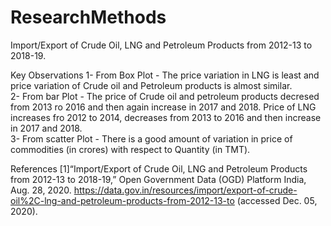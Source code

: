 # ResearchMethods
Import/Export of Crude Oil, LNG and Petroleum Products from 2012-13 to 2018-19.

Key Observations
1- From Box Plot - The price variation in LNG is least and price variation of Crude oil and Petroleum products is almost similar.<br>
2- From bar Plot - The price of Crude oil and petroleum products decresed from 2013 ro 2016 and then again increase in 2017 and 2018. Price of LNG increases fro 2012 to 2014, decreases from 2013 to 2016 and then increase in 2017 and 2018. <br>
3- From scatter Plot - There is a good amount of variation in price of commodities (in crores) with respect to Quantity (in TMT). <br>



References
[1]“Import/Export of Crude Oil, LNG and Petroleum Products from 2012-13 to 2018-19,” Open Government Data (OGD) Platform India, Aug. 28, 2020. https://data.gov.in/resources/import/export-of-crude-oil%2C-lng-and-petroleum-products-from-2012-13-to (accessed Dec. 05, 2020).
